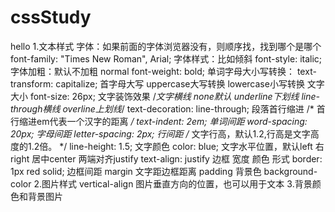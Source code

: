 # cssStudy
hello
    1.文本样式
        字体：如果前面的字体浏览器没有，则顺序找，找到哪个是哪个
            font-family: "Times New Roman", Arial;
        字体样式：比如倾斜
            font-style: italic;
        字体加粗：默认不加粗 normal 
            font-weight: bold;
        单词字母大小写转换：
            text-transform: capitalize;  首字母大写
                uppercase大写转换 lowercase小写转换
        文字大小
            font-size: 26px;
        文字装饰效果
            /*文字横线 none默认 underline下划线 line-through横线 overline上划线*/
                        text-decoration: line-through;
        段落首行缩进
             /* 首行缩进em代表一个汉字的距离 */
            text-indent: 2em;
        单词间距
            word-spacing: 20px;
        字母间距
            letter-spacing: 2px;
        行间距
            /* 文字行高，默认1.2,行高是文字高度的1.2倍。 */
                        line-height: 1.5;
        文字颜色
            color: blue;
        文字水平位置，默认left 右right 居中center 两端对齐justify
            text-align: justify
        边框 宽度 颜色 形式
            border: 1px red solid;
        边框间距
            margin
        文字距边框距离
            padding
        背景色
            background-color
    2.图片样式
        vertical-align 图片垂直方向的位置，也可以用于文本
    3.背景颜色和背景图片